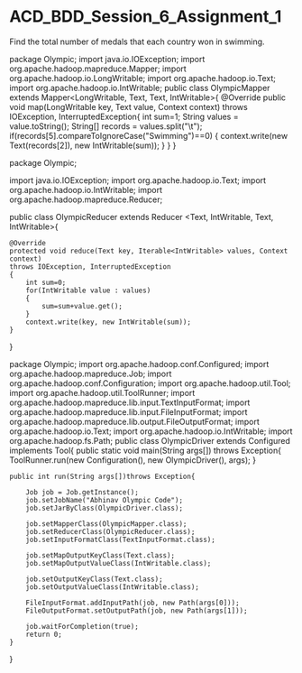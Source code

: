# ACD_BDD_Session_6_Assignment_1
Find the total number of medals that  each  country won in swimming.

package Olympic;
import java.io.IOException;
import org.apache.hadoop.mapreduce.Mapper;
import org.apache.hadoop.io.LongWritable;
import org.apache.hadoop.io.Text;
import org.apache.hadoop.io.IntWritable;
public class OlympicMapper extends Mapper<LongWritable, Text, Text, IntWritable>{
@Override
public void map(LongWritable key, Text value, Context context)
		throws IOException, InterruptedException{
	int sum=1;
	String values = value.toString();
	String[] records = values.split("\t");
	if(records[5].compareToIgnoreCase("Swimming")==0)
	{
		context.write(new Text(records[2]), new IntWritable(sum));
	}
}
}



package Olympic;

import java.io.IOException;
import org.apache.hadoop.io.Text;
import org.apache.hadoop.io.IntWritable;
import org.apache.hadoop.mapreduce.Reducer;

public class OlympicReducer extends Reducer <Text, IntWritable, Text, IntWritable>{
	
	@Override
	protected void reduce(Text key, Iterable<IntWritable> values, Context context)
	throws IOException, InterruptedException
	{
		int sum=0;
		for(IntWritable value : values)
		{
			sum=sum+value.get();
		}
		context.write(key, new IntWritable(sum));
	}
}




package Olympic;
import org.apache.hadoop.conf.Configured;
import org.apache.hadoop.mapreduce.Job;
import org.apache.hadoop.conf.Configuration;
import org.apache.hadoop.util.Tool;
import org.apache.hadoop.util.ToolRunner;
import org.apache.hadoop.mapreduce.lib.input.TextInputFormat;
import org.apache.hadoop.mapreduce.lib.input.FileInputFormat;
import org.apache.hadoop.mapreduce.lib.output.FileOutputFormat;
import org.apache.hadoop.io.Text;
import org.apache.hadoop.io.IntWritable;
import org.apache.hadoop.fs.Path;
public class OlympicDriver extends Configured implements Tool{
	public static void main(String args[]) throws Exception{
		ToolRunner.run(new Configuration(), new OlympicDriver(), args);
	}

	public int run(String args[])throws Exception{
		
		Job job = Job.getInstance();
		job.setJobName("Abhinav Olympic Code");
		job.setJarByClass(OlympicDriver.class);
		
		job.setMapperClass(OlympicMapper.class);
		job.setReducerClass(OlympicReducer.class);
		job.setInputFormatClass(TextInputFormat.class);
		
		job.setMapOutputKeyClass(Text.class);
		job.setMapOutputValueClass(IntWritable.class);
		
		job.setOutputKeyClass(Text.class);
		job.setOutputValueClass(IntWritable.class);
		
		FileInputFormat.addInputPath(job, new Path(args[0]));
		FileOutputFormat.setOutputPath(job, new Path(args[1]));
		
		job.waitForCompletion(true);
		return 0;
	}
}
